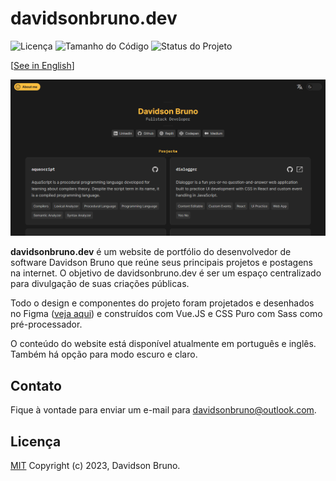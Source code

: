 # davidsonbruno.dev

![Licença](https://img.shields.io/github/license/davidsonbrsilva/davidsonbrsilva.github.io.svg) ![Tamanho do Código](https://img.shields.io/github/languages/code-size/davidsonbrsilva/davidsonbrsilva.github.io) ![Status do Projeto](https://img.shields.io/badge/status-active-green.svg)

[[See in English](README.md)]

[![Captura de tela do website davidsonbruno.dev](cover.png)](https://davidsonbruno.dev)

**davidsonbruno.dev** é um website de portfólio do desenvolvedor de software Davidson Bruno que reúne seus principais projetos e postagens na internet. O objetivo de davidsonbruno.dev é ser um espaço centralizado para divulgação de suas criações públicas.

Todo o design e componentes do projeto foram projetados e desenhados no Figma ([veja aqui](https://www.figma.com/file/eaxqnjsiNKu9GrsKiyFMI6/davidsonbruno.dev?node-id=0%3A1&t=yiS8Dayzap2k4rA1-1)) e construídos com Vue.JS e CSS Puro com Sass como pré-processador.

O conteúdo do website está disponível atualmente em português e inglês. Também há opção para modo escuro e claro.

## Contato

Fique à vontade para enviar um e-mail para <davidsonbruno@outlook.com>.

## Licença

[MIT](LICENSE.md) Copyright (c) 2023, Davidson Bruno.

